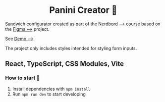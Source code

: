 <h1 align="center">
  Panini Creator 🥪
</h1>

Sandwich configurator created as part of the <a href = "https://www.nerdbord.io/pl"> Nerdbord --></a> 
course based on the <a href = "https://www.figma.com/file/s1qTZCN04CMNxA8z0tqKfI/Panini-Creator-x-Nerdbord?type=design&node-id=0-1&mode=design"> Figma --></a> project.

See <a href = "https://65d3cc49f77d093eca0bc092--kaleidoscopic-pegasus-e81a83.netlify.app/panini"> Demo --></a>


The project only includes styles intended for styling form inputs.

React, TypeScript, CSS Modules, Vite
---

### How to start 🚀

1. Install dependencies with ``npm install``
2. Run ``npm run dev`` to start developing

